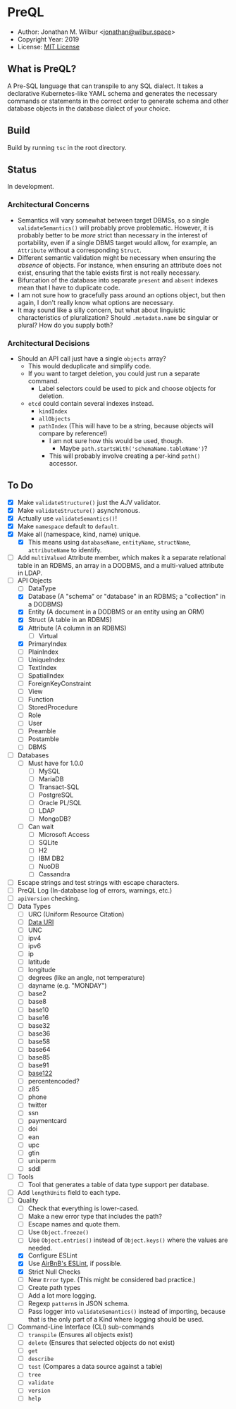 # PreQL

* Author: Jonathan M. Wilbur <[jonathan@wilbur.space](mailto:jonathan@wilbur.space)>
* Copyright Year: 2019
* License: [MIT License](https://mit-license.org/)

## What is PreQL?

A Pre-SQL language that can transpile to any SQL dialect. It takes a declarative
Kubernetes-like YAML schema and generates the necessary commands or statements
in the correct order to generate schema and other database objects in the
database dialect of your choice.

## Build

Build by running `tsc` in the root directory.

## Status

In development.

### Architectural Concerns

- Semantics will vary somewhat between target DBMSs, so a single `validateSemantics()`
  will probably prove problematic. However, it is probably better to be _more_ strict
  than necessary in the interest of portability, even if a single DBMS target would
  allow, for example, an `Attribute` without a corresponding `Struct`.
- Different semantic validation might be necessary when ensuring the _absence_ of
  objects. For instance, when ensuring an attribute does not exist, ensuring that
  the table exists first is not really necessary.
- Bifurcation of the database into separate `present` and `absent` indexes mean that
  I have to duplicate code.
- I am not sure how to gracefully pass around an options object, but then again, I
  don't really know what options are necessary.
- It may sound like a silly concern, but what about linguistic characteristics of
  pluralization? Should `.metadata.name` be singular or plural? How do you supply
  both?

### Architectural Decisions

- Should an API call just have a single `objects` array?
  - This would deduplicate and simplify code.
  - If you want to target deletion, you could just run a separate command.
    - Label selectors could be used to pick and choose objects for deletion.
  - `etcd` could contain several indexes instead.
    - `kindIndex`
    - `allObjects`
    - `pathIndex` (This will have to be a string, because objects will compare by reference!)
      - I am not sure how this would be used, though.
        - Maybe `path.startsWith('schemaName.tableName')`?
      - This will probably involve creating a per-kind `path()` accessor.

## To Do

- [x] Make `validateStructure()` just the AJV validator.
- [x] Make `validateStructure()` asynchronous.
- [x] Actually use `validateSemantics()`!
- [x] Make `namespace` default to `default`.
- [x] Make all (namespace, kind, name) unique.
  - [x] This means using `databaseName`, `entityName`, `structName`, `attributeName` to identify.
- [ ] Add `multiValued` Attribute member, which makes it a separate relational table in an RDBMS, an array in a DODBMS, and a multi-valued attribute in LDAP.
- [ ] API Objects
  - [ ] DataType
  - [x] Database (A "schema" or "database" in an RDBMS; a "collection" in a DODBMS)
  - [x] Entity (A document in a DODBMS or an entity using an ORM)
  - [x] Struct (A table in an RDBMS)
  - [x] Attribute (A column in an RDBMS)
    - [ ] Virtual
  - [x] PrimaryIndex
  - [ ] PlainIndex
  - [ ] UniqueIndex
  - [ ] TextIndex
  - [ ] SpatialIndex
  - [ ] ForeignKeyConstraint
  - [ ] View
  - [ ] Function
  - [ ] StoredProcedure
  - [ ] Role
  - [ ] User
  - [ ] Preamble
  - [ ] Postamble
  - [ ] DBMS
- [ ] Databases
  - [ ] Must have for 1.0.0
    - [ ] MySQL
    - [ ] MariaDB
    - [ ] Transact-SQL
    - [ ] PostgreSQL
    - [ ] Oracle PL/SQL
    - [ ] LDAP
    - [ ] MongoDB?
  - [ ] Can wait
    - [ ] Microsoft Access
    - [ ] SQLite
    - [ ] H2
    - [ ] IBM DB2
    - [ ] NuoDB
    - [ ] Cassandra
- [ ] Escape strings and test strings with escape characters.
- [ ] PreQL Log (In-database log of errors, warnings, etc.)
- [ ] `apiVersion` checking.
- [ ] Data Types
  - [ ] URC (Uniform Resource Citation)
  - [ ] [Data URI](https://en.wikipedia.org/wiki/Data_URI_scheme)
  - [ ] UNC
  - [ ] ipv4
  - [ ] ipv6
  - [ ] ip
  - [ ] latitude
  - [ ] longitude
  - [ ] degrees (like an angle, not temperature)
  - [ ] dayname (e.g. "MONDAY")
  - [ ] base2
  - [ ] base8
  - [ ] base10
  - [ ] base16
  - [ ] base32
  - [ ] base36
  - [ ] base58
  - [ ] base64
  - [ ] base85
  - [ ] base91
  - [ ] [base122](https://en.wikipedia.org/wiki/Binary-to-text_encoding)
  - [ ] percentencoded?
  - [ ] z85
  - [ ] phone
  - [ ] twitter
  - [ ] ssn
  - [ ] paymentcard
  - [ ] doi
  - [ ] ean
  - [ ] upc
  - [ ] gtin
  - [ ] unixperm
  - [ ] sddl
- [ ] Tools
  - [ ] Tool that generates a table of data type support per database.
- [ ] Add `lengthUnits` field to each type.
- [ ] Quality
  - [ ] Check that everything is lower-cased.
  - [ ] Make a new error type that includes the path?
  - [ ] Escape names and quote them.
  - [ ] Use `Object.freeze()`
  - [ ] Use `Object.entries()` instead of `Object.keys()` where the values are needed.
  - [x] Configure ESLint
  - [x] Use [AirBnB's ESLint](https://github.com/iamturns/eslint-config-airbnb-typescript), if possible.
  - [x] Strict Null Checks
  - [ ] New `Error` type. (This might be considered bad practice.)
  - [ ] Create path types
  - [ ] Add a lot more logging.
  - [ ] Regexp `pattern`s in JSON schema.
  - [ ] Pass logger into `validateSemantics()` instead of importing, because that
        is the only part of a Kind where logging should be used.
- [ ] Command-Line Interface (CLI) sub-commands
  - [ ] `transpile` (Ensures all objects exist)
  - [ ] `delete` (Ensures that selected objects do not exist)
  - [ ] `get`
  - [ ] `describe`
  - [ ] `test` (Compares a data source against a table)
  - [ ] `tree`
  - [ ] `validate`
  - [ ] `version`
  - [ ] `help`